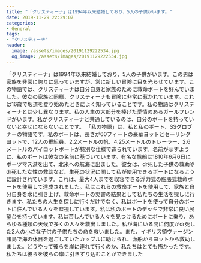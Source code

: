 ```yaml
---
title: "「クリスティーナ」は1994年以来結婚しており、5人の子供がいます。"
date: 2019-11-29 22:29:07
categories:
- General
tags:
- "クリスティーナ"
header:
  image: /assets/images/20191129222534.jpg
  og_image: /assets/images/20191129222534.jpg
---
```


「クリスティーナ」は1994年以来結婚しており、5人の子供がいます。この男は家族を非常に誇りに思っていますが、常に新しい冒険に目を光らせています。この物語では、クリスティーナは自分自身と家族のために救命ボートを好んでいました。彼女の家族と同様、クリスティーナも冒険に非常に惹かれています。これは16歳で坂道を登り始めたときによく知っていることです。私の物語はクリスティーナとは少し異なります。私の人生の大部分を捧げた愛情のあるガールフレンドがいます。私がクリスティーナと共通しているのは、自分のボートを持っていないと幸せにならないことです。 「私の物語」は、私と私のボート、SSグロブナーの物語です。私のボートは、長さが60フィートの豪華ヨットとセーリングヨットで、12人の乗組員、2.2メートルの帆、4.25メートルのトレーラー、2.6メートルのパイロットボートが特別な仕様で造られています。名前が示すように、私のボートは彼女の名前に基づいています。有名な帆船は1810年6月6日にポーツマス港を出て、北米への航海に出ました。彼女は、dr死した子供の救助やdr死した女性の救助など、生死の状況に関して私が使用できるボートになるように設計されています。これは、最大4人までを収容できる浮力式の膨脹式救命ボートを使用して達成されました。私はこれらの救命ボートを使用して、家族と自分自身を水に引き上げ、救命ボートの災害の結果として私たちの生活を探しに行きます。私たちの人生を探しに行くだけでなく、私はボートを使って自分のボートに住んでいる人々を監視しています。私は私のボートのデッキで非常に良い展望台を持っています。私は苦しんでいる人々を見つけるためにボートに乗り、あらゆる種類の天候で多くの人々を救出しました。私が海にいる間に何度かdr死した2人の小さな子供の子供たちの命を救いました。また、イギリス領ヴァージン諸島で海の休日を過ごしていたカップルに助けられ、漁船からヨットから救助しました。どうやって彼らを岸に連れて行くのか、私たちはとても怖かったです。私たちは彼らを彼らの岸に引きずり込むことができました
